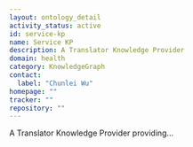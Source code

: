 ```yaml
---
layout: ontology_detail
activity_status: active
id: service-kp
name: Service KP
description: A Translator Knowledge Provider
domain: health
category: KnowledgeGraph
contact:
  label: "Chunlei Wu"
homepage: ""
tracker: ""
repository: ""
---
```


A Translator Knowledge Provider providing...
